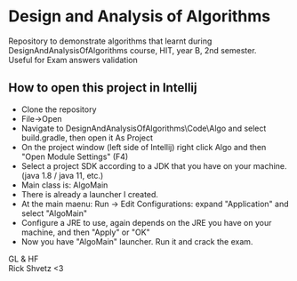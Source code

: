 # Design and Analysis of Algorithms
Repository to demonstrate algorithms that learnt during DesignAndAnalysisOfAlgorithms course, HIT, year B, 2nd semester.  
Useful for Exam answers validation

## How to open this project in Intellij
* Clone the repository
* File->Open
* Navigate to DesignAndAnalysisOfAlgorithms\Code\Algo and select build.gradle, then open it As Project
* On the project window (left side of Intellij) right click Algo and then "Open Module Settings" (F4)
* Select a project SDK according to a JDK that you have on your machine. (java 1.8 / java 11, etc.)
* Main class is: AlgoMain
* There is already a launcher I created. 
* At the main maenu: Run -> Edit Configurations: expand "Application" and select "AlgoMain"
* Configure a JRE to use, again depends on the JRE you have on your machine, and then "Apply" or "OK"
* Now you have "AlgoMain" launcher. Run it and crack the exam. 


GL & HF  
Rick Shvetz <3
